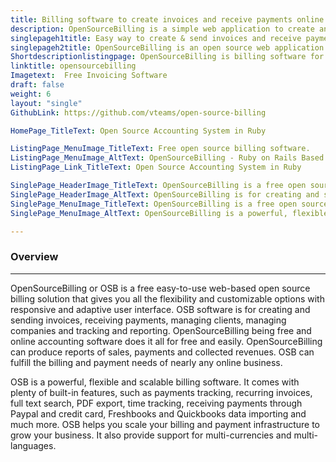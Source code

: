 ```yaml
---
title: Billing software to create invoices and receive payments online
description: OpenSourceBilling is a simple web application to create and send invoices, receive payments, for tracking and reporting, to manage clients and companies. 
singlepageh1title: Easy way to create & send invoices and receive payments online
singlepageh2title: OpenSourceBilling is an open source web application for creating and sending invoices, receiving payments, managing clients, tracking and reporting.
Shortdescriptionlistingpage: OpenSourceBilling is billing software for creating and sending invoices, receiving payments, managing clients, managing companies and tracking and reporting.
linktitle: opensourcebilling
Imagetext:  Free Invoicing Software
draft: false
weight: 6
layout: "single"
GithubLink: https://github.com/vteams/open-source-billing

HomePage_TitleText: Open Source Accounting System in Ruby

ListingPage_MenuImage_TitleText: Free open source billing software.
ListingPage_MenuImage_AltText: OpenSourceBilling - Ruby on Rails Based Invoicing Software
ListingPage_Link_TitleText: Open Source Accounting System in Ruby

SinglePage_HeaderImage_TitleText: OpenSourceBilling is a free open source billing software.
SinglePage_HeaderImage_AltText: OpenSourceBilling is for creating and sending invoices, receiving payments, managing clients, managing companies and tracking and reporting.
SinglePage_MenuImage_TitleText: OpenSourceBilling is a free open source billing software
SinglePage_MenuImage_AltText: OpenSourceBilling is a powerful, flexible and scalable billing software

---
```


### **Overview**
--------

OpenSourceBilling or OSB is a free easy-to-use web-based open source billing solution that gives you all the flexibility and customizable options with responsive and adaptive user interface. OSB software is for creating and sending invoices, receiving payments, managing clients, managing companies and tracking and reporting. OpenSourceBilling being free and online accounting software does it all for free and easily. OpenSourceBilling can produce reports of sales, payments and collected revenues. OSB can fulfill the billing and payment needs of nearly any online business.

OSB is a powerful, flexible and scalable billing software. It comes with plenty of built-in features, such as payments tracking, recurring invoices, full text search, PDF export, time tracking, receiving payments through Paypal and credit card, Freshbooks and Quickbooks data importing and much more. OSB helps you scale your billing and payment infrastructure to grow your business. It also provide support for multi-currencies and multi-languages.
